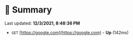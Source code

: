 # 📖 Summary
Last updated: **12/3/2021, 8:48:36 PM**

- `GET` [https://google.com](https://google.com) - **Up** (142ms)
